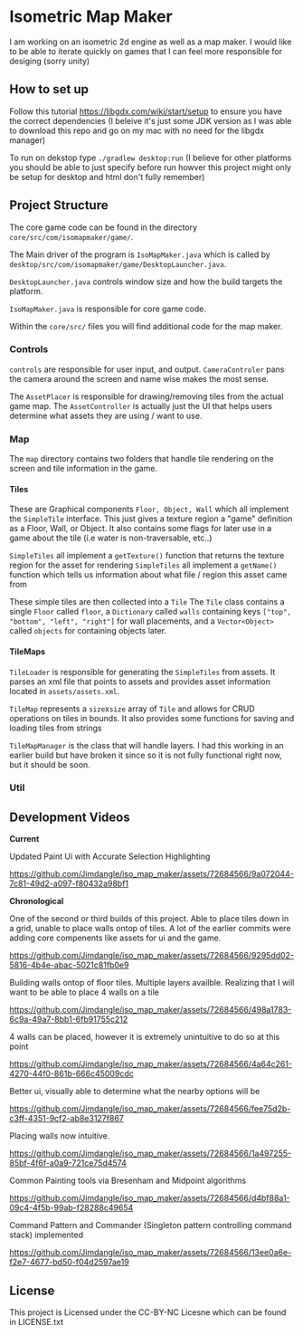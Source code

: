 # Isometric Map Maker

I am working on an isometric 2d engine as well as a map maker. I would like to be able to iterate quickly on games that I can feel more responsible for desiging (sorry unity)

## How to set up 

Follow this tutorial https://libgdx.com/wiki/start/setup to ensure you have the correct dependencies (I beleive it's just some JDK version as I was able to download this repo and go on my mac with no need for the libgdx manager)

To run on dekstop type `./gradlew desktop:run` (I believe for other platforms you should be able to just specify before run howver this project might only be setup for desktop and html don't fully remember)

## Project Structure
The core game code can be found in the directory `core/src/com/isomapmaker/game/`.

The Main driver of the program is `IsoMapMaker.java` which is called by `desktop/src/com/isomapmaker/game/DesktopLauncher.java`.

`DesktopLauncher.java` controls window size and how the build targets the platform.

`IsoMapMaker.java` is responsible for core game code.


Within the `core/src/` files you will find additional code for the map maker.

### Controls
`controls` are responsible for user input, and output. `CameraControler` pans the camera around the screen and name wise makes the most sense. 

The `AssetPlacer` is responsible for drawing/removing tiles from the actual game map. The `AssetController` is actually just the UI that helps users determine what assets they are using / want to use. 

### Map
The `map` directory contains two folders that handle tile rendering on the screen and tile information in the game.

#### Tiles
These are Graphical components `Floor, Object, Wall` which all implement the `SimpleTile` interface. This just gives a texture region a "game" definition as a Floor, Wall, or Object. It also contains some flags for later use in a game about the tile (i.e water is non-traversable, etc..)

`SimpleTiles` all implement a `getTexture()` function that returns the texture region for the asset for rendering
`SimpleTiles` all implement a `getName()` function which tells us information about what file / region this asset came from

These simple tiles are then collected into a `Tile` 
The `Tile` class contains a single `Floor` called `floor`, a `Dictionary` called `walls` containing keys `["top", "bottom", "left", "right"]` for wall placements, and a `Vector<Object>` called `objects` for containing objects later.

#### TileMaps
`TileLoader` is responsible for generating the `SimpleTiles` from assets. It parses an xml file that points to assets and provides asset information located in `assets/assets.xml`. 

`TileMap` represents a `size`x`size` array of `Tile` and allows for CRUD operations on tiles in bounds. It also provides some functions for saving and loading tiles from strings

`TileMapManager` is the class that will handle layers. I had this working in an earlier build but have broken it since so it is not fully functional right now, but it should be soon.

### Util

## Development Videos

**Current** 

Updated Paint Ui with Accurate Selection Highlighting



https://github.com/Jimdangle/iso_map_maker/assets/72684566/9a072044-7c81-49d2-a097-f80432a98bf1



**Chronological**


One of the second or third builds of this project. Able to place tiles down in a grid, unable to place walls ontop of tiles. A lot of the earlier commits were adding core compenents like assets for ui and the game.

https://github.com/Jimdangle/iso_map_maker/assets/72684566/9295dd02-5816-4b4e-abac-5021c81fb0e9



Building walls ontop of floor tiles. Multiple layers availble. Realizing that I will want to be able to place 4 walls on a tile

https://github.com/Jimdangle/iso_map_maker/assets/72684566/498a1783-6c9a-49a7-8bb1-6fb91755c212


4 walls can be placed, however it is extremely unintuitive to do so at this point

https://github.com/Jimdangle/iso_map_maker/assets/72684566/4a64c261-4270-44f0-861b-666c45009cdc


Better ui, visually able to determine what the nearby options will be

https://github.com/Jimdangle/iso_map_maker/assets/72684566/fee75d2b-c3ff-4351-9cf2-ab8e3127f867

Placing walls now intuitive. 

https://github.com/Jimdangle/iso_map_maker/assets/72684566/1a497255-85bf-4f6f-a0a9-721ce75d4574

Common Painting tools via Bresenham and Midpoint algorithms

https://github.com/Jimdangle/iso_map_maker/assets/72684566/d4bf88a1-09c4-4f5b-99ab-f28288c49654

Command Pattern and Commander (Singleton pattern controlling command stack) implemented

https://github.com/Jimdangle/iso_map_maker/assets/72684566/13ee0a6e-f2e7-4677-bd50-f04d2597ae19




## License 
This project is Licensed under the CC-BY-NC Licesne which can be found in LICENSE.txt



